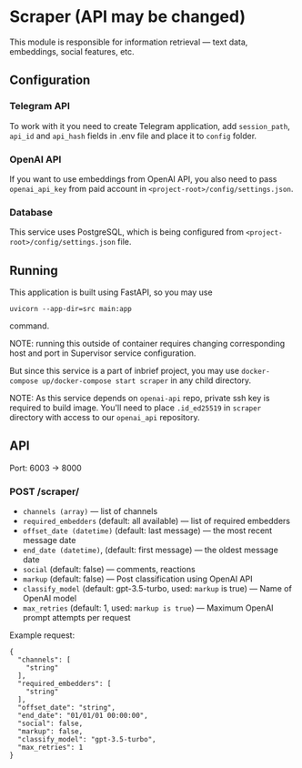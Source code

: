# Scraper (API may be changed)

This module is responsible for information retrieval — text data, embeddings,
social features, etc.

## Configuration

### Telegram API

To work with it you need to create Telegram application, add `session_path`, `api_id` and `api_hash` fields in .env file and place it to `config` folder.

### OpenAI API

If you want to use embeddings from OpenAI API, you also need to pass
`openai_api_key` from paid account in `<project-root>/config/settings.json`.

### Database

This service uses PostgreSQL, 
which is being configured from `<project-root>/config/settings.json` file.


## Running

This application is built using FastAPI, so you may use
```
uvicorn --app-dir=src main:app
```
command.

NOTE: running this outside of container requires changing corresponding host
and port in Supervisor service configuration.

But since this service is a part of inbrief project, you may use `docker-compose up/docker-compose start scraper`
in any child directory. 

NOTE: As this service depends on `openai-api` repo, private ssh key is required
to build image. You'll need to place `.id_ed25519` in `scraper` directory with
access to our `openai_api` repository.

## API

Port: 6003 -> 8000

### POST /scraper/
- `channels (array)` — list of channels
- `required_embedders` (default: all available) — list of required embedders
- `offset_date (datetime)` (default: last message) — the most recent message date
- `end_date (datetime)`, (default: first message) — the oldest message date
- `social` (default: false) — comments, reactions
- `markup` (default: false) — Post classification using OpenAI API
- `classify_model` (default: gpt-3.5-turbo, used: `markup` is true) — Name of OpenAI model
- `max_retries` (default: 1, used: `markup is true`) — Maximum OpenAI prompt attempts per request

Example request:
```
{
  "channels": [
    "string"
  ],
  "required_embedders": [
    "string"
  ],
  "offset_date": "string",
  "end_date": "01/01/01 00:00:00",
  "social": false,
  "markup": false,
  "classify_model": "gpt-3.5-turbo",
  "max_retries": 1
}
```
